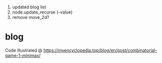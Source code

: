 1. updated blog list
2. node.update_recurse (-value)
3. remove move_2d?

# blog
Code illustrated @ https://myencyclopedia.top/blog/en/post/combinatorial-game-1-minimax/

